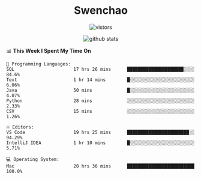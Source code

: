 <h1 align="center">Swenchao</h3>

<p align="center">
  <img src="https://visitor-badge.glitch.me/badge?page_id=Swenchao" alt="vistors" />
</p>

<p align="center">
  <img src="https://github-readme-stats.vercel.app/api?username=Swenchao&count_private=true&show_icons=true&theme=vue-dark&hide_title=true" alt="github stats" />
</p>

<!--START_SECTION:waka-->
📊 **This Week I Spent My Time On** 

```text
💬 Programming Languages: 
SQL                      17 hrs 26 mins      █████████████████████░░░░   84.6% 
Text                     1 hr 14 mins        █░░░░░░░░░░░░░░░░░░░░░░░░   6.06% 
Java                     50 mins             █░░░░░░░░░░░░░░░░░░░░░░░░   4.07% 
Python                   28 mins             ░░░░░░░░░░░░░░░░░░░░░░░░░   2.33% 
CSV                      15 mins             ░░░░░░░░░░░░░░░░░░░░░░░░░   1.26%

🔥 Editors: 
VS Code                  19 hrs 25 mins      ███████████████████████░░   94.29% 
IntelliJ IDEA            1 hr 10 mins        █░░░░░░░░░░░░░░░░░░░░░░░░   5.71%

💻 Operating System: 
Mac                      20 hrs 36 mins      █████████████████████████   100.0%

```


<!--END_SECTION:waka-->
